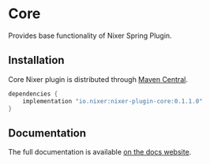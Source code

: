 # Core

Provides base functionality of Nixer Spring Plugin.

## Installation

Core Nixer plugin is distributed through [Maven Central](https://mvnrepository.com/artifact/io.nixer).

```groovy
dependencies {
    implementation "io.nixer:nixer-plugin-core:0.1.1.0"
}
```

## Documentation

The full documentation is available [on the docs website](https://nixer-io.github.io/).
